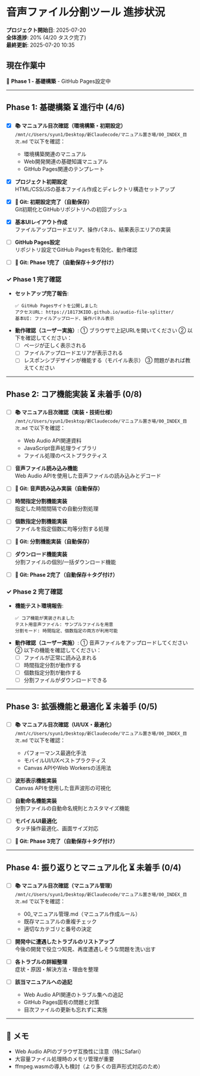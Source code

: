 # 音声ファイル分割ツール 進捗状況

**プロジェクト開始日**: 2025-07-20  
**全体進捗**: 20% (4/20 タスク完了)  
**最終更新**: 2025-07-20 10:35

## 現在作業中
🔄 **Phase 1 - 基礎構築** - GitHub Pages設定中

---

## Phase 1: 基礎構築 ⏳ 進行中 (4/6)

- [x] **📚 マニュアル目次確認（環境構築・初期設定）**  
  `/mnt/c/Users/syun1/Desktop/新Claudecode/マニュアル置き場/00_INDEX_目次.md` で以下を確認：
  - 環境構築関連のマニュアル
  - Web開発関連の基礎知識マニュアル
  - GitHub Pages関連のテンプレート

- [x] **プロジェクト初期設定**  
  HTML/CSS/JSの基本ファイル作成とディレクトリ構造セットアップ
  
- [x] **🔄 Git: 初期設定完了（自動保存）**  
  Git初期化とGitHubリポジトリへの初回プッシュ
  
- [x] **基本UIレイアウト作成**  
  ファイルアップロードエリア、操作パネル、結果表示エリアの実装
  
- [ ] **GitHub Pages設定**  
  リポジトリ設定でGitHub Pagesを有効化、動作確認
  
- [ ] **🔄 Git: Phase 1完了（自動保存＋タグ付け）**

### ✓ Phase 1 完了確認
- **セットアップ完了報告**: 
  ```
  ✅ GitHub Pagesサイトを公開しました
  アクセスURL: https://18173KIDD.github.io/audio-file-splitter/
  基本UI: ファイルアップロード、操作パネル表示
  ```
- **動作確認（ユーザー実施）**:
  ① ブラウザで上記URLを開いてください
  ② 以下を確認してください：
     - [ ] ページが正しく表示される
     - [ ] ファイルアップロードエリアが表示される
     - [ ] レスポンシブデザインが機能する（モバイル表示）
  ③ 問題があれば教えてください

---

## Phase 2: コア機能実装 ⏳ 未着手 (0/8)

- [ ] **📚 マニュアル目次確認（実装・技術仕様）**  
  `/mnt/c/Users/syun1/Desktop/新Claudecode/マニュアル置き場/00_INDEX_目次.md` で以下を確認：
  - Web Audio API関連資料
  - JavaScript音声処理ライブラリ
  - ファイル処理のベストプラクティス

- [ ] **音声ファイル読み込み機能**  
  Web Audio APIを使用した音声ファイルの読み込みとデコード
  
- [ ] **🔄 Git: 音声読み込み実装（自動保存）**
  
- [ ] **時間指定分割機能実装**  
  指定した時間間隔での自動分割処理
  
- [ ] **個数指定分割機能実装**  
  ファイルを指定個数に均等分割する処理
  
- [ ] **🔄 Git: 分割機能実装（自動保存）**
  
- [ ] **ダウンロード機能実装**  
  分割ファイルの個別/一括ダウンロード機能
  
- [ ] **🔄 Git: Phase 2完了（自動保存＋タグ付け）**

### ✓ Phase 2 完了確認
- **機能テスト環境報告**:
  ```
  ✅ コア機能が実装されました
  テスト用音声ファイル: サンプルファイルを用意
  分割モード: 時間指定、個数指定の両方が利用可能
  ```
- **動作確認（ユーザー実施）**:
  ① 音声ファイルをアップロードしてください
  ② 以下の機能を確認してください：
     - [ ] ファイルが正常に読み込まれる
     - [ ] 時間指定分割が動作する
     - [ ] 個数指定分割が動作する
     - [ ] 分割ファイルがダウンロードできる

---

## Phase 3: 拡張機能と最適化 ⏳ 未着手 (0/5)

- [ ] **📚 マニュアル目次確認（UI/UX・最適化）**  
  `/mnt/c/Users/syun1/Desktop/新Claudecode/マニュアル置き場/00_INDEX_目次.md` で以下を確認：
  - パフォーマンス最適化手法
  - モバイルUI/UXベストプラクティス
  - Canvas APIやWeb Workersの活用法

- [ ] **波形表示機能実装**  
  Canvas APIを使用した音声波形の可視化
  
- [ ] **自動命名機能実装**  
  分割ファイルの自動命名規則とカスタマイズ機能
  
- [ ] **モバイルUI最適化**  
  タッチ操作最適化、画面サイズ対応
  
- [ ] **🔄 Git: Phase 3完了（自動保存＋タグ付け）**

---

## Phase 4: 振り返りとマニュアル化 ⏳ 未着手 (0/4)

- [ ] **📚 マニュアル目次確認（マニュアル管理）**  
  `/mnt/c/Users/syun1/Desktop/新Claudecode/マニュアル置き場/00_INDEX_目次.md` で以下を確認：
  - 00_マニュアル管理.md（マニュアル作成ルール）
  - 既存マニュアルの重複チェック
  - 適切なカテゴリと番号の決定

- [ ] **開発中に遭遇したトラブルのリストアップ**  
  今後の開発で役立つ知見、再度遭遇しそうな問題を洗い出す
  
- [ ] **各トラブルの詳細整理**  
  症状・原因・解決方法・理由を整理
  
- [ ] **該当マニュアルへの追記**  
  - Web Audio API関連のトラブル集への追記
  - GitHub Pages固有の問題と対策
  - 目次ファイルの更新も忘れずに実施

---

## 📝 メモ
- Web Audio APIのブラウザ互換性に注意（特にSafari）
- 大容量ファイル処理時のメモリ管理が重要
- ffmpeg.wasmの導入も検討（より多くの音声形式対応のため）